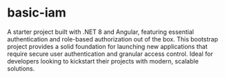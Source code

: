 # basic-iam
A starter project built with .NET 8 and Angular, featuring essential authentication and role-based authorization out of the box. This bootstrap project provides a solid foundation for launching new applications that require secure user authentication and granular access control. Ideal for developers looking to kickstart their projects with modern, scalable solutions.
